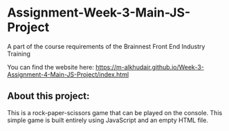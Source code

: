 # Assignment-Week-3-Main-JS-Project
 A part of the course requirements of the Brainnest Front End Industry Training

You can find the website here: https://m-alkhudair.github.io/Week-3-Assignment-4-Main-JS-Project/index.html

## About this project:
This is a rock-paper-scissors game that can be played on the console. This simple game is built entirely using JavaScript and an empty HTML file.
